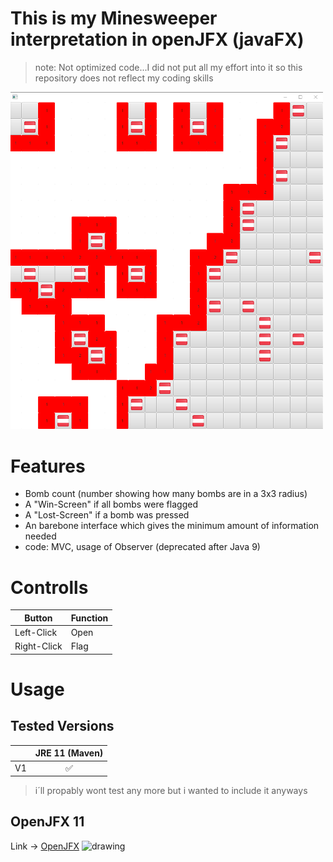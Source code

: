 
# This is my Minesweeper interpretation in openJFX (javaFX)

>note: Not optimized code...I did not put all my effort into it so this repository does not reflect my coding skills

<img src="Thumbnail.png" alt="UI" width="500"/>


# Features

- Bomb count (number showing how many bombs are in a 3x3 radius)
- A "Win-Screen" if all bombs were flagged
- A "Lost-Screen" if a bomb was pressed
- An barebone interface which gives the minimum amount of information needed
- code: MVC, usage of Observer (deprecated after Java 9)


# Controlls
Button  | Function
------------- | -------------
 Left-Click  | Open 
Right-Click  | Flag



# Usage
## Tested Versions
|                | JRE 11 (Maven) |
|           ---: |   :---: |
| V1  | ✅   |

>i´ll propably wont test any more but i wanted to include it anyways



## OpenJFX 11
Link -> [OpenJFX](https://openjfx.io)
<img src="https://i2.wp.com/gluonhq.com/wp-content/uploads/2015/01/gluon_logo.png?fit=781%2C781&ssl=1" alt="drawing" width="200"/>





